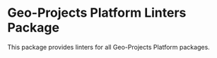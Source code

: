 # Geo-Projects Platform Linters Package

This package provides linters for all Geo-Projects Platform packages.
